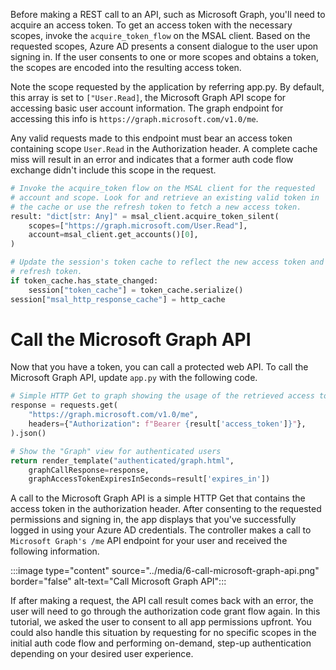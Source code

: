Before making a REST call to an API, such as Microsoft Graph, you'll need to acquire an access token. To get an access token with the necessary scopes, invoke the `acquire_token_flow` on the MSAL client. Based on the requested scopes, Azure AD presents a consent dialogue to the user upon signing in. If the user consents to one or more scopes and obtains a token, the scopes are encoded into the resulting access token.

Note the scope requested by the application by referring app.py. By default, this array is set to `["User.Read]`, the Microsoft Graph API scope for accessing basic user account information. The graph endpoint for accessing this info is `https://graph.microsoft.com/v1.0/me`. 

Any valid requests made to this endpoint must bear an access token containing scope `User.Read` in the Authorization header. A complete cache miss will result in an error and indicates that a former auth code flow exchange didn't include this scope in the request.

```python
# Invoke the acquire_token flow on the MSAL client for the requested
# account and scope. Look for and retrieve an existing valid token in
# the cache or use the refresh token to fetch a new access token.
result: "dict[str: Any]" = msal_client.acquire_token_silent(
    scopes=["https://graph.microsoft.com/User.Read"],
    account=msal_client.get_accounts()[0],
)

# Update the session's token cache to reflect the new access token and
# refresh token.
if token_cache.has_state_changed:
    session["token_cache"] = token_cache.serialize()
session["msal_http_response_cache"] = http_cache
```
# Call the Microsoft Graph API

Now that you have a token, you can call a protected web API. To call the Microsoft Graph API, update `app.py` with the following code. 

```python
# Simple HTTP Get to graph showing the usage of the retrieved access token
response = requests.get(
    "https://graph.microsoft.com/v1.0/me",
    headers={"Authorization": f"Bearer {result['access_token']}"},
).json()

# Show the "Graph" view for authenticated users
return render_template("authenticated/graph.html", 
    graphCallResponse=response,
    graphAccessTokenExpiresInSeconds=result['expires_in'])
```

A call to the Microsoft Graph API is a simple HTTP Get that contains the access token in the authorization header. After consenting to the requested permissions and signing in, the app displays that you've successfully logged in using your Azure AD credentials. The controller makes a call to `Microsoft Graph's /me` API endpoint for your user and received the following information. 

:::image type="content" source="../media/6-call-microsoft-graph-api.png" border="false" alt-text="Call Microsoft Graph API":::

 If after making a request, the API call result comes back with an error, the user will need to go through the authorization code grant flow again. In this tutorial, we asked the user to consent to all app permissions upfront. You could also handle this situation by requesting for no specific scopes in the initial auth code flow and performing on-demand, step-up authentication depending on your desired user experience. 